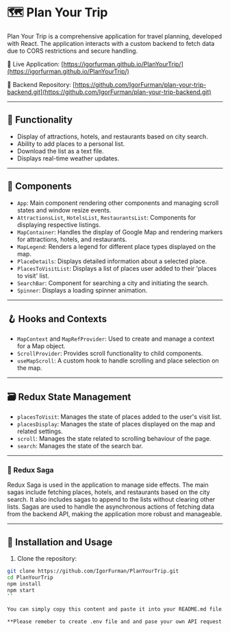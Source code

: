 # 🗺️ Plan Your Trip 

Plan Your Trip is a comprehensive application for travel planning, developed with React. The application interacts with a custom backend to fetch data due to CORS restrictions and secure handling. 

🔗 Live Application: [https://igorfurman.github.io/PlanYourTrip/](https://igorfurman.github.io/PlanYourTrip/)

🔗 Backend Repository: [https://github.com/IgorFurman/plan-your-trip-backend.git](https://github.com/IgorFurman/plan-your-trip-backend.git)

---

## 🎯 Functionality

- Display of attractions, hotels, and restaurants based on city search.
- Ability to add places to a personal list.
- Download the list as a text file.
- Displays real-time weather updates.

---

## 🧩 Components

- `App`: Main component rendering other components and managing scroll states and window resize events.
- `AttractionsList`, `HotelsList`, `RestaurantsList`: Components for displaying respective listings.
- `MapContainer`: Handles the display of Google Map and rendering markers for attractions, hotels, and restaurants.
- `MapLegend`: Renders a legend for different place types displayed on the map.
- `PlaceDetails`: Displays detailed information about a selected place.
- `PlacesToVisitList`: Displays a list of places user added to their 'places to visit' list.
- `SearchBar`: Component for searching a city and initiating the search.
- `Spinner`: Displays a loading spinner animation.

---

## 🪝 Hooks and Contexts

- `MapContext` and `MapRefProvider`: Used to create and manage a context for a Map object.
- `ScrollProvider`: Provides scroll functionality to child components.
- `useMapScroll`: A custom hook to handle scrolling and place selection on the map.

---

## 🗃️ Redux State Management

- `placesToVisit`: Manages the state of places added to the user's visit list.
- `placesDisplay`: Manages the state of places displayed on the map and related settings.
- `scroll`: Manages the state related to scrolling behaviour of the page.
- `search`: Manages the state of the search bar.

--- 
### 🔄 Redux Saga

Redux Saga is used in the application to manage side effects. The main sagas include fetching places, hotels, and restaurants based on the city search. It also includes sagas to append to the lists without clearing other lists. Sagas are used to handle the asynchronous actions of fetching data from the backend API, making the application more robust and manageable.


---

## 🚀 Installation and Usage

1. Clone the repository:

```bash
git clone https://github.com/IgorFurman/PlanYourTrip.git
cd PlanYourTrip
npm install
npm start
``

You can simply copy this content and paste it into your README.md file. 

**Please remeber to create .env file and and pase your own API request link**

